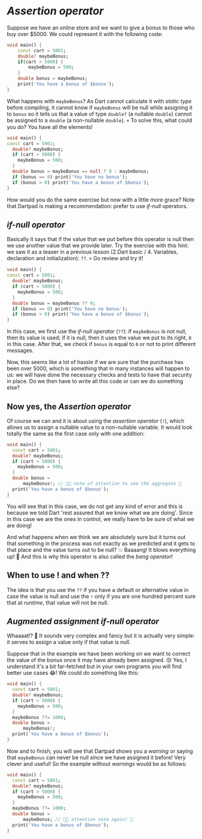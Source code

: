 # _Assertion operator_

Suppose we have an online store and we want to give a bonus to those who buy over $5000. We could represent it with the following code:

```dart
void main() {
    const cart = 5001;
    double? maybeBonus;
    if(cart > 5000) {
        maybeBonus = 500;
    }
    double bonus = maybeBonus;
    print('You have a bonus of $bonus');
}
```

What happens with `maybeBonus`? As Dart cannot calculate it with _static type_ before compiling, it cannot know if `maybeBonus` will be null while assigning it to `bonus` so it tells us that a value of type `double?` (a nullable `double`) cannot be assigned to a `double` (a non-nullable `double`). 💀 To solve this, what could you do? You have all the elements!

```dart
void main() {
const cart = 5001;
  double? maybeBonus;
  if (cart > 5000) {
    maybeBonus = 500;
  }
  double bonus = maybeBonus == null ? 0 : maybeBonus;
  if (bonus == 0) print('You have no bonus');
  if (bonus > 0) print('You have a bonus of $bonus');
}
```

How would you do the same exercise but now with a little more grace? Note that Dartpad is making a recommendation: prefer to use _if-null_ operators.

## _if-null operator_

Basically it says that if the value that we put before this operator is null then we use another value that we provide later. Try the exercise with this hint: we saw it as a teaser in a previous lesson (2.Dart basic / 4. Variables, declaration and initialization): `??`. 💀 Go review and try it!

```dart
void main() {
const cart = 5001;
  double? maybeBonus;
  if (cart > 5000) {
    maybeBonus = 500;
  }
  double bonus = maybeBonus ?? 0;
  if (bonus == 0) print('You have no bonus');
  if (bonus > 0) print('You have a bonus of $bonus');
}
```

In this case, we first use the _if-null operator_ (`??`): if `maybeBonus` is not null, then its value is used; if it is null, then it uses the value we put to its right, `0` in this case. After that, we check if `bonus` is equal to `0` or not to print different messages.

Now, this seems like a lot of hassle if we are sure that the purchase has been over 5000, which is something that in many instances will happen to us: we will have done the necessary checks and tests to have that security in place. Do we then have to write all this code or can we do something else?

## Now yes, the _Assertion operator_

Of course we can and it is about using the _assertion operator_ (`!`), which allows us to assign a nullable value to a non-nullable variable. It would look totally the same as the first case only with one addition:

```dart
void main() {
  const cart = 5001;
  double? maybeBonus;
  if (cart > 5000) {
    maybeBonus = 500;
  }
  double bonus =
      maybeBonus!; // 💃🏼 note of attention to see the aggregate 🤣
  print('You have a bonus of $bonus');
}
```

You will see that in this case, we do not get any kind of error and this is because we told Dart 'rest assured that we know what we are doing'. Since in this case we are the ones in control, we really have to be sure of what we are doing!

And what happens when we think we are absolutely sure but it turns out that something in the process was not exactly as we predicted and it gets to that place and the value turns out to be null? 💥 Baaaang! It blows everything up! 🤣 And this is why this operator is also called the _bang operator_!

## When to use ! and when ??

The idea is that you use the `??` if you have a default or alternative value in case the value is null and use the `!` only if you are one hundred percent sure that at _runtime_, that value will not be null.

## _Augmented assignment if-null operator_

Whaaaat!? 🤣 It sounds very complex and fancy but it is actually very simple: it serves to assign a value only if that value is null.

Suppose that in the example we have been working on we want to correct the value of the bonus once it may have already been assigned. 😒 Yes, I understand it's a bit far-fetched but in your own programs you will find better use cases 😂! We could do something like this:

```dart
void main() {
  const cart = 5001;
  double? maybeBonus;
  if (cart > 5000) {
    maybeBonus = 500;
  }
  maybeBonus ??= 1000;
  double bonus =
      maybeBonus!;
  print('You have a bonus of $bonus');
}
```

Now and to finish, you will see that Dartpad shows you a _warning_ or saying that `maybeBonus` can never be null since we have assigned it before! Very clever and useful! So the example without _warnings_ would be as follows:

```dart
void main() {
  const cart = 5001;
  double? maybeBonus;
  if (cart > 5000) {
    maybeBonus = 500;
  }
  maybeBonus ??= 1000;
  double bonus =
      maybeBonus; // 💃🏼 attention note again! 🤣
  print('You have a bonus of $bonus');
}
```
